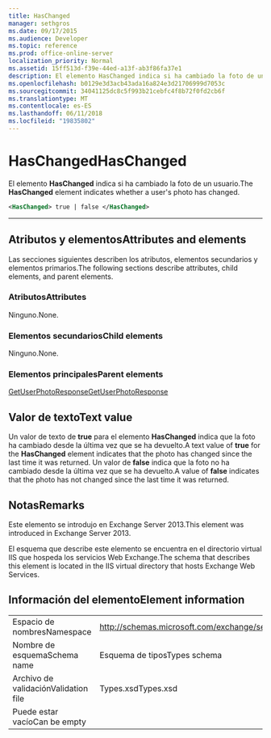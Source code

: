 ```yaml
---
title: HasChanged
manager: sethgros
ms.date: 09/17/2015
ms.audience: Developer
ms.topic: reference
ms.prod: office-online-server
localization_priority: Normal
ms.assetid: 15ff513d-f39e-44ed-a13f-ab3f86fa37e1
description: El elemento HasChanged indica si ha cambiado la foto de un usuario.
ms.openlocfilehash: b0129e3d3acb43ada16a824e3d21706999d7053c
ms.sourcegitcommit: 34041125dc8c5f993b21cebfc4f8b72f0fd2cb6f
ms.translationtype: MT
ms.contentlocale: es-ES
ms.lasthandoff: 06/11/2018
ms.locfileid: "19835802"
---
```

# <a name="haschanged"></a><span data-ttu-id="26d3c-103">HasChanged</span><span class="sxs-lookup"><span data-stu-id="26d3c-103">HasChanged</span></span>

<span data-ttu-id="26d3c-104">El elemento **HasChanged** indica si ha cambiado la foto de un usuario.</span><span class="sxs-lookup"><span data-stu-id="26d3c-104">The **HasChanged** element indicates whether a user's photo has changed.</span></span> 
  
```XML
<HasChanged> true | false </HasChanged>
```

 ****
## <a name="attributes-and-elements"></a><span data-ttu-id="26d3c-105">Atributos y elementos</span><span class="sxs-lookup"><span data-stu-id="26d3c-105">Attributes and elements</span></span>

<span data-ttu-id="26d3c-106">Las secciones siguientes describen los atributos, elementos secundarios y elementos primarios.</span><span class="sxs-lookup"><span data-stu-id="26d3c-106">The following sections describe attributes, child elements, and parent elements.</span></span>
  
### <a name="attributes"></a><span data-ttu-id="26d3c-107">Atributos</span><span class="sxs-lookup"><span data-stu-id="26d3c-107">Attributes</span></span>

<span data-ttu-id="26d3c-108">Ninguno.</span><span class="sxs-lookup"><span data-stu-id="26d3c-108">None.</span></span>
  
### <a name="child-elements"></a><span data-ttu-id="26d3c-109">Elementos secundarios</span><span class="sxs-lookup"><span data-stu-id="26d3c-109">Child elements</span></span>

<span data-ttu-id="26d3c-110">Ninguno.</span><span class="sxs-lookup"><span data-stu-id="26d3c-110">None.</span></span>
  
### <a name="parent-elements"></a><span data-ttu-id="26d3c-111">Elementos principales</span><span class="sxs-lookup"><span data-stu-id="26d3c-111">Parent elements</span></span>

[<span data-ttu-id="26d3c-112">GetUserPhotoResponse</span><span class="sxs-lookup"><span data-stu-id="26d3c-112">GetUserPhotoResponse</span></span>](getuserphotoresponse.md)
  
## <a name="text-value"></a><span data-ttu-id="26d3c-113">Valor de texto</span><span class="sxs-lookup"><span data-stu-id="26d3c-113">Text value</span></span>

<span data-ttu-id="26d3c-114">Un valor de texto de **true** para el elemento **HasChanged** indica que la foto ha cambiado desde la última vez que se ha devuelto.</span><span class="sxs-lookup"><span data-stu-id="26d3c-114">A text value of **true** for the **HasChanged** element indicates that the photo has changed since the last time it was returned.</span></span> <span data-ttu-id="26d3c-115">Un valor de **false** indica que la foto no ha cambiado desde la última vez que se ha devuelto.</span><span class="sxs-lookup"><span data-stu-id="26d3c-115">A value of **false** indicates that the photo has not changed since the last time it was returned.</span></span> 
  
## <a name="remarks"></a><span data-ttu-id="26d3c-116">Notas</span><span class="sxs-lookup"><span data-stu-id="26d3c-116">Remarks</span></span>

<span data-ttu-id="26d3c-117">Este elemento se introdujo en Exchange Server 2013.</span><span class="sxs-lookup"><span data-stu-id="26d3c-117">This element was introduced in Exchange Server 2013.</span></span>
  
<span data-ttu-id="26d3c-118">El esquema que describe este elemento se encuentra en el directorio virtual IIS que hospeda los servicios Web Exchange.</span><span class="sxs-lookup"><span data-stu-id="26d3c-118">The schema that describes this element is located in the IIS virtual directory that hosts Exchange Web Services.</span></span>
  
## <a name="element-information"></a><span data-ttu-id="26d3c-119">Información del elemento</span><span class="sxs-lookup"><span data-stu-id="26d3c-119">Element information</span></span>

|||
|:-----|:-----|
|<span data-ttu-id="26d3c-120">Espacio de nombres</span><span class="sxs-lookup"><span data-stu-id="26d3c-120">Namespace</span></span>  <br/> |http://schemas.microsoft.com/exchange/services/2006/types  <br/> |
|<span data-ttu-id="26d3c-121">Nombre de esquema</span><span class="sxs-lookup"><span data-stu-id="26d3c-121">Schema name</span></span>  <br/> |<span data-ttu-id="26d3c-122">Esquema de tipos</span><span class="sxs-lookup"><span data-stu-id="26d3c-122">Types schema</span></span>  <br/> |
|<span data-ttu-id="26d3c-123">Archivo de validación</span><span class="sxs-lookup"><span data-stu-id="26d3c-123">Validation file</span></span>  <br/> |<span data-ttu-id="26d3c-124">Types.xsd</span><span class="sxs-lookup"><span data-stu-id="26d3c-124">Types.xsd</span></span>  <br/> |
|<span data-ttu-id="26d3c-125">Puede estar vacío</span><span class="sxs-lookup"><span data-stu-id="26d3c-125">Can be empty</span></span>  <br/> ||
   

